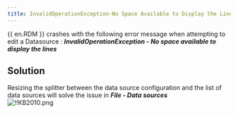 ```yaml
---
title: InvalidOperationException-No Space Available to Display the Lines
---
```

{{ en.RDM }} crashes with the following error message when attempting to edit a Datasource : ***InvalidOperationException - No space available to display the lines***
## Solution
Resizing the splitter between the data source configuration and the list of data sources will solve the issue in ***File - Data sources***  
![!!KB2010.png](/img/en/kb/KB2010.png)
